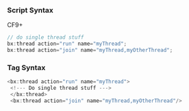### Script Syntax

CF9+


```java
// do single thread stuff
bx:thread action="run" name="myThread";
bx:thread action="join" name="myThread,myOtherThread";

```


### Tag Syntax




```java
<bx:thread action="run" name="myThread">
 <!--- Do single thread stuff ---> 
 </bx:thread> 
 <bx:thread action="join" name="myThread,myOtherThread"/>
```


